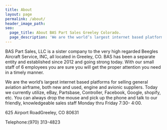 ```yaml
---
title: About
layout: page
permalink: /about/
header_image_path:
seo:
  page_title: About BAS Part Sales Greeley Colorado.
  page_description: 'We are the world’s largest internet based platforms for selling general aviation airframe, both new and used, engine and avionic suppliers.'
---
```



BAS Part Sales, LLC is a sister company to the very high regarded Beegles Aircraft Service, INC, all located in Greeley, CO.  BAS has been a separate entity and established since 2012 and going strong today.  With our small staff of 6 employees you are sure you will get the proper attention you need in a timely manner.

We are the world’s largest internet based platforms for selling general aviation airframe, both new and used, engine and avionic suppliers.  Today we currently utilize, eBay, Partsbase, Controller, Facebook, Google, shopify, etc.  You can always drop the mouse and pick up the phone and talk to our friendly, knowledgeable sales staff Monday thru Friday 7:30- 4:00.

625 Airport RoadGreeley, CO 80631

Telephone:(970) 313-4823